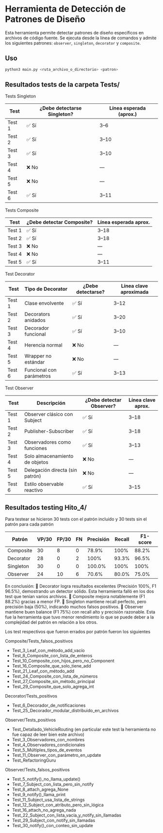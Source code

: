 # Herramienta de Detección de Patrones de Diseño

Esta herramienta permite detectar patrones de diseño específicos en archivos de código fuente. Se ejecuta desde la línea de comandos y admite los siguientes patrones: `observer`, `singleton`, `decorator` y `composite`.

## Uso

```bash
python3 main.py <ruta_archivo_o_directorio> <patron>

```

## Resultados tests de la carpeta Tests/

Tests Singleton

| Test   | ¿Debe detectarse Singleton? | Línea esperada (aprox.) |
| ------ | --------------------------- | ----------------------- |
| Test 1 | ✅ Sí                        | 3–6                     |
| Test 2 | ✅ Sí                        | 3–10                    |
| Test 3 | ✅ Sí                        | 3–10                    |
| Test 4 | ❌ No                        | —                       |
| Test 5 | ❌ No                        | —                       |
| Test 6 | ✅ Sí                        | 3–11                    |

Tests Composite

| Test   | ¿Debe detectar Composite? | Línea esperada aprox. |
| ------ | ------------------------- | --------------------- |
| Test 1 | ✅ Sí                      | 3–18                  |
| Test 2 | ✅ Sí                      | 3–18                  |
| Test 3 | ❌ No                      | —                     |
| Test 4 | ❌ No                      | —                     |
| Test 5 | ✅ Sí                      | 3–11                  |


Test Decorator

| Test   | Tipo de Decorator        | ¿Debe detectarse? | Línea clave aproximada |
| ------ | ------------------------ | ----------------- | ---------------------- |
| Test 1 | Clase envolvente         | ✅ Sí              | 3–12                   |
| Test 2 | Decorators anidados      | ✅ Sí              | 3–20                   |
| Test 3 | Decorador funcional      | ✅ Sí              | 3–10                   |
| Test 4 | Herencia normal          | ❌ No              | —                      |
| Test 5 | Wrapper no estándar      | ❌ No              | —                      |
| Test 6 | Funcional con parámetros | ✅ Sí              | 3–13                   |


Test Observer


| Test   | Descripción                     | ¿Debe detectar Observer? | Línea clave aprox. |
| ------ | ------------------------------- | ------------------------ | ------------------ |
| Test 1 | Observer clásico con Subject    | ✅ Sí                     | 3–18               |
| Test 2 | Publisher-Subscriber            | ✅ Sí                     | 3–18               |
| Test 3 | Observadores como funciones     | ✅ Sí                     | 3–13               | 
| Test 4 | Solo almacenamiento de objetos  | ❌ No                     | —                  |
| Test 5 | Delegación directa (sin patrón) | ❌ No                     | —                  |
| Test 6 | Estilo observable reactivo      | ✅ Sí                     | 3–15               |


## Resultados testing Hito_4/

Para testear se hicieron 30 tests con el patrón incluido y 30 tests sin el patrón para cada patrón

| Patrón    | VP/30 | FP/30 | FN | Precisión | Recall | F1-score |
| --------- | ----- | ----- | -- | --------- | ------ | -------- |
| Composite | 30    | 8     | 0  | 78.9%     | 100%   | 88.2%    |
| Decorator | 28    | 0     | 2  | 100%      | 93.3%  | 96.5%    |
| Singleton | 30    | 0     | 0  | 100.0%    | 100%   | 100%     |
| Observer  | 24    | 10    | 6  | 70.6%     | 80.0%  | 75.0%    |

En conclusión:
🔹 Decorator logra resultados excelentes (Precisión 100%, F1 96.5%), demostrando un detector sólido. Esta herramienta falló en los dos test que tenían varios archivos. 
🔹 Composite mejora notablemente (F1 88.2%) gracias a menor FP.
🔹 Singleton mantiene recall perfecto, pero precisión baja (50%), indicando muchos falsos positivos.
🔹 Observer mantiene buen balance (F1 75%) con recall alto y precisión razonable. Esta fue la herramienta que tuvo menor rendimiento lo que se puede deber a la complejidad del patrón en relación a los otros.

Los test respectivos que fueron errados por patrón fueron los siguientes

Composite/Tests_falsos_positivos
- Test_3_Leaf_con_método_add_vacío
- Test_8_Composite_con_lista_de_enteros
- Test_10_Composite_con_hijos_pero_no_Component
- Test_16_Composite_que_solo_tiene_add
- Test_21_Leaf_con_método_add
- Test_24_Composite_con_lista_de_números
- Test_27_Composite_sin_método_principal
- Test_29_Composite_que_solo_agrega_int

Decorator/Tests_positivos
- Test_6_Decorador_de_notificaciones
- Test_25_Decorador_modular_distribuido_en_archivos

Observer/Tests_positivos
- Test_Detallado_VehicleRouting (en particular este test la herramienta no fue capaz de leer bien este archivo)
- Test_3_Observadores_con_nombres
- Test_4_Observadores_condicionales
- Test_5_Múltiples_tipos_de_eventos
- Test_11_Observer_con_parámetro_en_update
- Test_RefactoringGuru

Observer/Tests_falsos_positivos
- Test_5_notify()_no_llama_update()
- Test_7_Subject_con_lista_pero_sin_notify
- Test_8_attach_agrega_None
- Test_9_notify()_llama_print
- Test_11_Subject_usa_lista_de_strings
- Test_12_Subject_con_atributo_pero_sin_lógica
- Test_16_attach_no_agrega_nada
- Test_22_Subject_con_lista_vacía_y_notify_sin_llamadas
- Test_29_Subject_con_notify_sin_llamadas
- Test_30_notify()_con_conteo_sin_update



